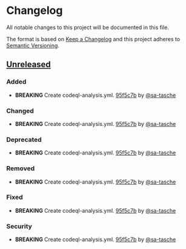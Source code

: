 # Changelog

All notable changes to this project will be documented in this file.

The format is based on [Keep a Changelog](http://keepachangelog.com/)
and this project adheres to [Semantic Versioning](http://semver.org/).

## [Unreleased](https://github.com/mitgedanken/TranslationOf-You-Dont-Need-jQuery-ToGerman/tree/HEAD)

### Added

*   **BREAKING** Create codeql-analysis.yml. [95f5c7b](https://github.com/mitgedanken/TranslationOf-You-Dont-Need-jQuery-ToGerman/commit/95f5c7b9f4e167b7e76c0e899dce489b478696cb) by [@sa-tasche](https://github.com/sa-tasche)

### Changed

*   **BREAKING** Create codeql-analysis.yml. [95f5c7b](https://github.com/mitgedanken/TranslationOf-You-Dont-Need-jQuery-ToGerman/commit/95f5c7b9f4e167b7e76c0e899dce489b478696cb) by [@sa-tasche](https://github.com/sa-tasche)

### Deprecated

*   **BREAKING** Create codeql-analysis.yml. [95f5c7b](https://github.com/mitgedanken/TranslationOf-You-Dont-Need-jQuery-ToGerman/commit/95f5c7b9f4e167b7e76c0e899dce489b478696cb) by [@sa-tasche](https://github.com/sa-tasche)

### Removed

*   **BREAKING** Create codeql-analysis.yml. [95f5c7b](https://github.com/mitgedanken/TranslationOf-You-Dont-Need-jQuery-ToGerman/commit/95f5c7b9f4e167b7e76c0e899dce489b478696cb) by [@sa-tasche](https://github.com/sa-tasche)

### Fixed

*   **BREAKING** Create codeql-analysis.yml. [95f5c7b](https://github.com/mitgedanken/TranslationOf-You-Dont-Need-jQuery-ToGerman/commit/95f5c7b9f4e167b7e76c0e899dce489b478696cb) by [@sa-tasche](https://github.com/sa-tasche)

### Security

*   **BREAKING** Create codeql-analysis.yml. [95f5c7b](https://github.com/mitgedanken/TranslationOf-You-Dont-Need-jQuery-ToGerman/commit/95f5c7b9f4e167b7e76c0e899dce489b478696cb) by [@sa-tasche](https://github.com/sa-tasche)
